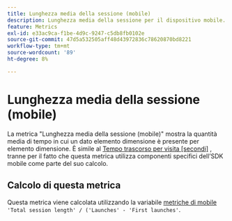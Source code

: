 ```yaml
---
title: Lunghezza media della sessione (mobile)
description: Lunghezza media della sessione per il dispositivo mobile.
feature: Metrics
exl-id: e33ac9ca-f1be-4d9c-9247-c5db8fb0102e
source-git-commit: 47d5a532505aff48d43972836c78620870bd8221
workflow-type: tm+mt
source-wordcount: '89'
ht-degree: 8%

---
```


# Lunghezza media della sessione (mobile)

La metrica &quot;Lunghezza media della sessione (mobile)&quot; mostra la quantità media di tempo in cui un dato elemento dimensione è presente per elemento dimensione. È simile al [Tempo trascorso per visita [secondi]](https://experienceleague.adobe.com/docs/analytics/components/metrics/time-spent-per-visit.html) , tranne per il fatto che questa metrica utilizza componenti specifici dell’SDK mobile come parte del suo calcolo.

## Calcolo di questa metrica

Questa metrica viene calcolata utilizzando la variabile [metriche di mobile](https://experienceleague.adobe.com/docs/mobile-services/using/get-started-ug/mobile-metrics/metrics-reference.html?lang=it) `'Total session length' / ('Launches' - 'First launches'`.
